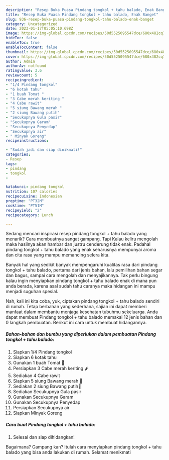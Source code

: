 ```yaml
---
description: "Resep Buka Puasa Pindang tongkol + tahu balado, Enak Banget"
title: "Resep Buka Puasa Pindang tongkol + tahu balado, Enak Banget"
slug: 936-resep-buka-puasa-pindang-tongkol-tahu-balado-enak-banget
category: Uncategorized
date: 2023-01-17T05:05:10.698Z
image: https://img-global.cpcdn.com/recipes/50d5525095547dce/680x482cq70/pindang-tongkol-tahu-balado-foto-resep-utama.jpg
hideToc: false
enableToc: true
enableTocContent: false
thumbnail: https://img-global.cpcdn.com/recipes/50d5525095547dce/680x482cq70/pindang-tongkol-tahu-balado-foto-resep-utama.jpg
cover: https://img-global.cpcdn.com/recipes/50d5525095547dce/680x482cq70/pindang-tongkol-tahu-balado-foto-resep-utama.jpg
author: Admin
authorAv: notfound
ratingvalue: 3.6
reviewcount: 5
recipeingredient:
- "1/4 Pindang tongkol"
- "6 kotak tahu"
- "1 buah Tomat "
- "3 Cabe merah keriting "
- "4 Cabe rawit"
- "5 siung Bawang merah "
- "2 siung Bawang putih"
- "Secukupnya Gula pasir"
- "Secukupnya Garam"
- "Secukupnya Penyedap"
- "Secukupnya air"
- " Minyak Goreng"
recipeinstructions:

- "Sudah jadi dan siap dinikmati!"
categories:
- Resep
tags:
- pindang
- tongkol
- 

katakunci: pindang tongkol  
nutrition: 107 calories
recipecuisine: Indonesian
preptime: "PT32M"
cooktime: "PT51M"
recipeyield: "2"
recipecategory: Lunch

---
```



Sedang mencari inspirasi resep pindang tongkol + tahu balado yang menarik? Cara membuatnya sangat gampang. Tapi Kalau keliru mengolah maka hasilnya akan hambar dan justru cenderung tidak enak. Padahal pindang tongkol + tahu balado yang enak seharusnya mempunyai aroma dan cita rasa yang mampu memancing selera kita.


Banyak hal yang sedikit banyak mempengaruhi kualitas rasa dari pindang tongkol + tahu balado, pertama dari jenis bahan, lalu pemilihan bahan segar dan bagus, sampai cara mengolah dan menyajikannya. Tak perlu bingung kalau ingin menyiapkan pindang tongkol + tahu balado enak di mana pun anda berada, karena asal sudah tahu caranya maka hidangan ini mampu menjadi suguhan spesial.




Nah, kali ini kita coba, yuk, ciptakan pindang tongkol + tahu balado sendiri di rumah. Tetap berbahan yang sederhana, sajian ini dapat memberi manfaat dalam membantu menjaga kesehatan tubuhmu sekeluarga. Anda dapat membuat Pindang tongkol + tahu balado memakai 12 jenis bahan dan 0 langkah pembuatan. Berikut ini cara untuk membuat hidangannya.

<!--inarticleads1-->

##### Bahan-bahan dan bumbu yang diperlukan dalam pembuatan Pindang tongkol + tahu balado:

1. Siapkan 1/4 Pindang tongkol
1. Siapkan 6 kotak tahu
1. Gunakan 1 buah Tomat 🍅
1. Persiapkan 3 Cabe merah keriting 🌶️
1. Sediakan 4 Cabe rawit
1. Siapkan 5 siung Bawang merah 🌰
1. Sediakan 2 siung Bawang putih🧄
1. Sediakan Secukupnya Gula pasir
1. Gunakan Secukupnya Garam
1. Gunakan Secukupnya Penyedap
1. Persiapkan Secukupnya air
1. Siapkan  Minyak Goreng




<!--inarticleads2-->

##### Cara buat Pindang tongkol + tahu balado:


1. Selesai dan siap dihidangkan!



Bagaimana? Gampang kan? Itulah cara menyiapkan pindang tongkol + tahu balado yang bisa anda lakukan di rumah. Selamat menikmati
